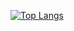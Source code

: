 [![Top Langs](https://github-readme-stats-storteralds-projects.vercel.app/api/top-langs/?username=Storterald&theme=dark&layout=compact)](https://github.com/Storterald/Storterald)
